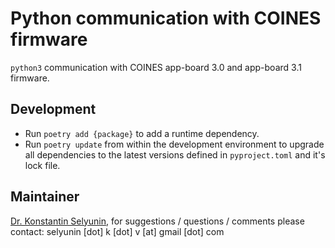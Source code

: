 # Python communication with COINES firmware

`python3` communication with COINES app-board 3.0 and app-board 3.1 firmware.

## Development

- Run `poetry add {package}` to add a runtime dependency.
- Run `poetry update` from within the development environment to upgrade all dependencies to the latest versions 
  defined in `pyproject.toml` and it's lock file.



## Maintainer

[Dr. Konstantin Selyunin](https://selyunin.github.io/), 
for suggestions / questions / comments 
please contact: 
selyunin [dot] k [dot] v [at] gmail [dot] com



